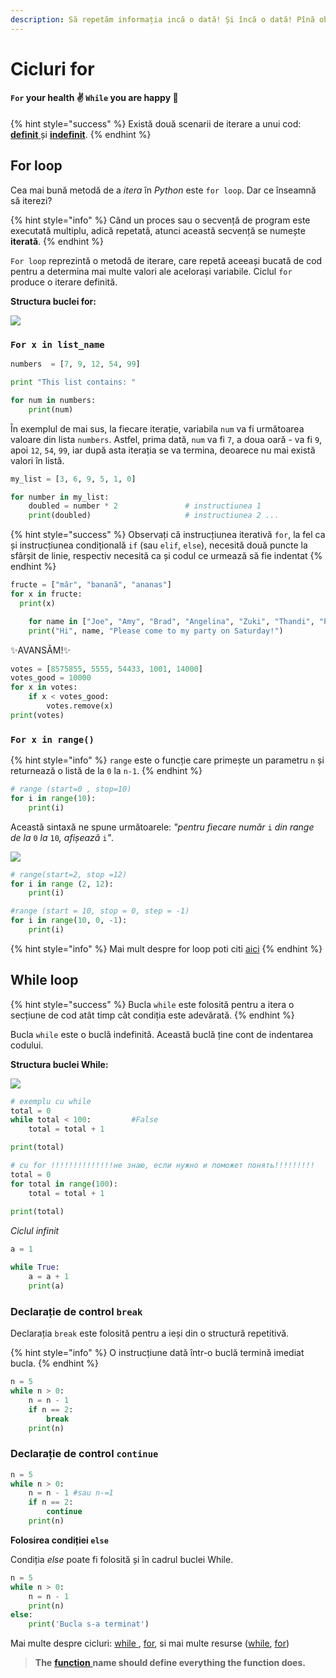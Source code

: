 ```yaml
---
description: Să repetăm informația incă o dată! Și încă o dată! Pînă obosim... cicluri!
---
```


# Cicluri for

#### **`For` your health**  **✌️  `While` you are happy** 💖

{% hint style="success" %}
 Există două scenarii de iterare a unui cod: [**definit** ](cicluri-for.md#for-loop)și [**indefinit**](cicluri-for.md#while-loop).
{% endhint %}

## For loop 

Cea mai bună metodă de a _itera_ în _Python_ este `for loop`. Dar ce înseamnă să iterezi?

{% hint style="info" %}
Când un proces sau o secvență de program este executată multiplu, adică repetată, atunci această secvență se numește **iterată**.
{% endhint %}

`For loop` reprezintă o metodă de iterare, care repetă aceeași bucată de cod pentru a determina mai multe valori ale acelorași variabile.  Ciclul `for` produce o iterare definită.

 **Structura buclei for:**

![](../.gitbook/assets/2_5.png)

### `For x in list_name`

```python
numbers  = [7, 9, 12, 54, 99]

print "This list contains: "

for num in numbers:
    print(num)
```

În exemplul de mai sus, la fiecare iterație, variabila `num` va fi următoarea valoare din lista `numbers`. Astfel, prima dată, `num` va fi `7`, a doua oară - va fi `9`, apoi `12`, `54`, `99`, iar după asta iterația se va termina, deoarece nu mai există valori în listă.

```python
my_list = [3, 6, 9, 5, 1, 0]

for number in my_list:
    doubled = number * 2               # instructiunea 1  
    print(doubled)                     # instructiunea 2 ...
```

{% hint style="success" %}
Observați că instrucțiunea iterativă `for`, la fel ca și instrucțiunea condițională `if` \(sau `elif`, `else`\), necesită două puncte la sfârșit de linie, respectiv necesită ca și codul ce urmează să fie indentat
{% endhint %}

```python
fructe = ["măr", "banană", "ananas"]
for x in fructe:
  print(x)
```

```python
    for name in ["Joe", "Amy", "Brad", "Angelina", "Zuki", "Thandi", "Paris"]:
    print("Hi", name, "Please come to my party on Saturday!")
```

✨AVANSĂM!✨ 

```python
votes = [8575855, 5555, 54433, 1001, 14000]
votes_good = 10000
for x in votes:
    if x < votes_good:
        votes.remove(x)
print(votes)
```

### `For x in range()`

{% hint style="info" %}
`range` este o funcție care primește un parametru `n` și returnează o listă de la `0` la `n-1`.
{% endhint %}

```python
# range (start=0 , stop=10)
for i in range(10):
    print(i)
```

Această sintaxă ne spune următoarele: _"pentru fiecare număr_ `i` _din range de la_ `0` _la_ `10`_, afișează_ `i`_"_.



![](../.gitbook/assets/python-range-explained-and-visualized-range-stop-parameter.png)

```python
# range(start=2, stop =12)
for i in range (2, 12):
    print(i)
```

```python
#range (start = 10, stop = 0, step = -1)
for i in range(10, 0, -1):
    print(i)
```

{% hint style="info" %}
Mai mult despre for loop poti citi [aici](https://pynative.com/python-for-loop/)
{% endhint %}

## While loop

{% hint style="success" %}
Bucla `while` este folosită pentru a itera o secțiune de cod atât timp cât condiția este adevărată.
{% endhint %}

 Bucla `while` este o buclă indefinită.  Această buclă ține cont de indentarea codului.

 **Structura buclei While:**

![](../.gitbook/assets/2_7.png)

```python
# exemplu cu while
total = 0
while total < 100:         #False
    total = total + 1

print(total)
```

```python
# cu for !!!!!!!!!!!!!!не знаю, если нужно и поможет понять!!!!!!!!!
total = 0
for total in range(100):
    total = total + 1
    
print(total)    
```

_Ciclul infinit_

```python
a = 1

while True:
    a = a + 1
    print(a)
```

### Declarație de control `break`

Declarația `break` este folosită pentru a ieși din o structură repetitivă. 

{% hint style="info" %}
O instrucțiune dată într-o buclă termină imediat bucla.
{% endhint %}

```python
n = 5
while n > 0:
    n = n - 1
    if n == 2:
        break
    print(n)
```

### Declarație de control `continue`

```python
n = 5
while n > 0:
    n = n - 1 #sau n-=1
    if n == 2: 
        continue
    print(n)
```

 **Folosirea condiției `else`**

Condiția _else_ poate fi folosită și în cadrul buclei While.

```python
n = 5
while n > 0: 
    n = n - 1
    print(n)
else:
    print('Bucla s-a terminat')
```

Mai multe despre cicluri: [while ](https://www.w3schools.com/python/python_while_loops.asp), [for](https://www.w3schools.com/python/python_for_loops.asp), si mai multe resurse \([while](https://realpython.com/python-while-loop/), [for](https://www.programiz.com/python-programming/for-loop)\)

> **The** [**function** ](functii.md)**name should define everything the function does.**

